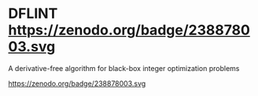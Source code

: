 # DFLINT https://zenodo.org/badge/238878003.svg
A derivative-free algorithm for black-box integer optimization problems

https://zenodo.org/badge/238878003.svg
